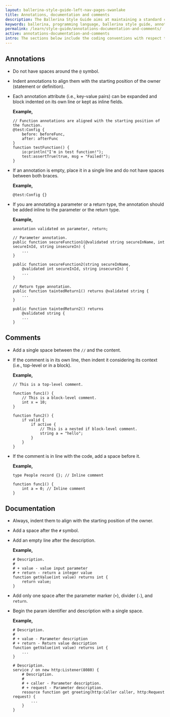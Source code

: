 ```yaml
---
layout: ballerina-style-guide-left-nav-pages-swanlake
title: Annotations, documentation and comments
description: The Ballerina Style Guide aims at maintaining a standard coding style among the Ballerina community. The Ballerina code formatting tools are based on this guide.
keywords: ballerina, programming language, ballerina style guide, annotations, comments
permalink: /learn/style-guide/annotations-documentation-and-comments/
active: annotations-documentation-and-comments
intro: The sections below include the coding conventions with respect to annotations, documentation, and comments.
---
```


## Annotations
* Do not have spaces around the `@` symbol.
* Indent annotations to align them with the starting position of the owner (statement or definition).
* Each annotation attribute (i.e., key-value pairs) can be expanded and block indented on its own line or kept as inline fields.

    **Example,**

    ```ballerina
    // Function annotations are aligned with the starting position of the function.
    @test:Config {
        before: beforeFunc,
        after: afterFunc
    }
    function testFunction() {
        io:println("I'm in test function!");
        test:assertTrue(true, msg = "Failed!");
    }
    ```

* If an annotation is empty, place it in a single line and 
  do not have spaces between both braces.
  
    **Example,**

    ```ballerina
    @test:Config {}
    ```

* If you are annotating a parameter or a return type, the annotation should be added inline to the parameter or the return type.
  
    **Example,**
    
    ```ballerina
    annotation validated on parameter, return;

    // Parameter annotation.
    public function secureFunction1(@validated string secureInName, int secureInId, string insecureIn) {
        ...
    }

    public function secureFunction2(string secureInName,
        @validated int secureInId, string insecureIn) {
        ...
    }

    // Return type annotation.
    public function taintedReturn1() returns @validated string {
        ...
    }

    public function taintedReturn2() returns
        @validated string {
        ...
    }
    ```

## Comments
  
* Add a single space between the `//` and the content.
* If the comment is in its own line, then indent it considering its context (i.e., top-level or in a block).
  
    **Example,**

    ```ballerina
    // This is a top-level comment.

    function func1() {
        // This is a block-level comment. 
        int x = 10;
    }

    function func2() {
        if valid {
            if active {
                // This is a nested if block-level comment.
                string a = "hello";
            }
        }
    }
    ```

* If the comment is in line with the code, add a space before it.

    **Example,**

    ```ballerina
    type People record {}; // Inline comment

    function func1() {
        int a = 0; // Inline comment
    }
    ```

## Documentation
* Always, indent them to align with the starting position of the owner.
* Add a space after the `#` symbol.
* Add an empty line after the description.

    **Example,**

    ```ballerina
    # Description.
    #
    # + value - value input parameter 
    # + return - return a integer value
    function getValue(int value) returns int {
        return value;
    }
    ```

* Add only one space after the parameter marker (`+`), divider (`-`), and `return`.
* Begin the param identifier and description with a single space.

    **Example,**
  
    ```ballerina
    # Description.
    #
    # + value - Parameter description
    # + return - Return value description
    function getValue(int value) returns int {
        ...
    }

    # Description.
    service / on new http:Listener(8080) {
        # Description.
        #
        # + caller - Parameter description.
        # + request - Parameter description.
        resource function get greeting(http:Caller caller, http:Request request) {
            ...
        }
    }
    ```

<div class="cGitButtonContainer"><p data-button="iGitStarText">"Star"</p><p data-button="iGitWatchText">"Watch"</p></div>


<style> #tree-expand-all , #tree-collapse-all, .cTocElements {display:none;} .cGitButtonContainer {padding-left: 40px;display: none;} </style>
